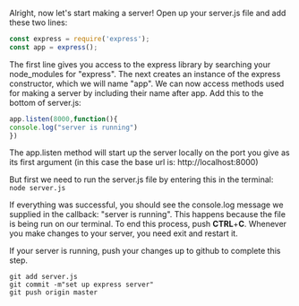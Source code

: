 Alright, now let's start making a server! Open up your server.js file and add these two lines:
```javascript
const express = require('express');
const app = express();
```
The first line gives you access to the express library by searching your node_modules for "express". The next creates an instance of the express constructor, which we will name "app".
We can now access methods used for making a server by including their name after app. Add this to the bottom of server.js:
```javascript 
app.listen(8000,function(){
console.log("server is running")
})
```
The app.listen method will start up the server locally on the port you give as its first argument (in this case the base url is: http://localhost:8000)
 
But first we need to run the server.js file by entering this in the terminal: `node server.js`
 
If everything was successful, you should see the console.log message we supplied in the callback: "server is running". This happens because the file is being run on our terminal. To end this process, push **CTRL**+**C**. Whenever you make changes to your server, you need exit and restart it.

If your server is running, push your changes up to github to complete this step. 
```
git add server.js
git commit -m"set up express server"
git push origin master
```